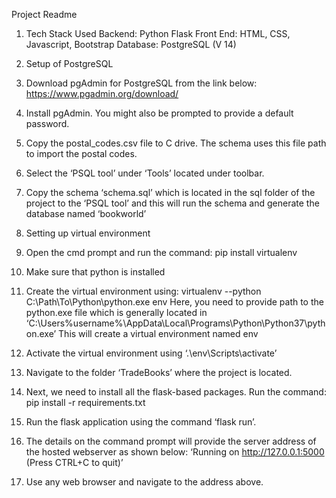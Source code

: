 Project Readme

1. Tech Stack Used
  Backend: Python Flask
  Front End: HTML, CSS, Javascript, Bootstrap
  Database: PostgreSQL (V 14)

2. Setup of PostgreSQL
  1. Download pgAdmin for PostgreSQL from the link below:
  https://www.pgadmin.org/download/
  2. Install pgAdmin. You might also be prompted to provide a default password.
  3. Copy the postal_codes.csv file to C drive. The schema uses this file path to import the postal codes.
  4. Select the ‘PSQL tool’ under ‘Tools’ located under toolbar.
  5. Copy the schema ‘schema.sql’ which is located in the sql folder of the project to the ‘PSQL tool’ and this will run the schema and generate the database named ‘bookworld’


3. Setting up virtual environment
  1. Open the cmd prompt and run the command: pip install virtualenv
  2. Make sure that python is installed
  3. Create the virtual environment using:
  virtualenv --python C:\Path\To\Python\python.exe env
  Here, you need to provide path to the python.exe file which is generally located in ‘C:\Users\%username%\AppData\Local\Programs\Python\Python37\python.exe’
  This will create a virtual environment named env
  4. Activate the virtual environment using ‘.\env\Scripts\activate’
  5. Navigate to the folder ‘TradeBooks’ where the project is located.
  6. Next, we need to install all the flask-based packages.
  Run the command: pip install -r requirements.txt
  7. Run the flask application using the command ‘flask run’.
  8. The details on the command prompt will provide the server address of the hosted webserver as shown below:
  ‘Running on http://127.0.0.1:5000 (Press CTRL+C to quit)’
  9. Use any web browser and navigate to the address above.
